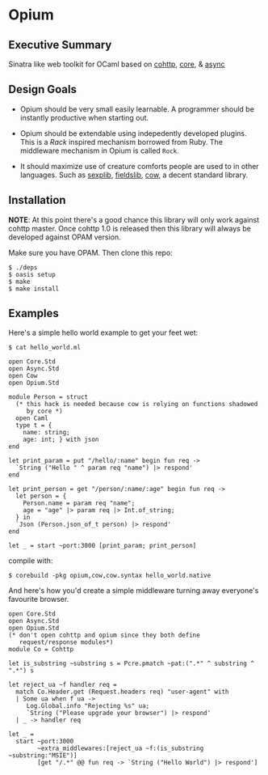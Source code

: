 Opium
=====

## Executive Summary

Sinatra like web toolkit for OCaml based on [cohttp](https://github.com/avsm/ocaml-cohttp/), [core](https://github.com/janestreet/core), & [async](https://github.com/janestreet/async)

## Design Goals

* Opium should be very small easily learnable. A programmer should be
instantly productive when starting out.

* Opium should be extendable using indepedently developed
plugins. This is a _Rack_ inspired mechanism borrowed from Ruby. The
middleware mechanism in Opium is called `Rock`.

* It should maximize use of creature comforts people are used to in
other languages. Such as [sexplib](https://github.com/janestreet/sexplib), [fieldslib](https://github.com/janestreet/fieldslib), [cow](https://github.com/mirage/ocaml-cow), a decent
standard library.

## Installation

__NOTE__: At this point there's a good chance this library will only
work against cohttp master. Once cohttp 1.0 is released then this
library will always be developed against OPAM version.

Make sure you have OPAM. Then clone this repo:

```
$ ./deps
$ oasis setup
$ make
$ make install
```

## Examples

Here's a simple hello world example to get your feet wet:

`$ cat hello_world.ml`

```
open Core.Std
open Async.Std
open Cow
open Opium.Std

module Person = struct
  (* this hack is needed because cow is relying on functions shadowed
     by core *)
  open Caml
  type t = {
    name: string;
    age: int; } with json
end

let print_param = put "/hello/:name" begin fun req ->
  `String ("Hello " ^ param req "name") |> respond'
end

let print_person = get "/person/:name/:age" begin fun req ->
  let person = {
    Person.name = param req "name";
    age = "age" |> param req |> Int.of_string;
  } in
  `Json (Person.json_of_t person) |> respond'
end

let _ = start ~port:3000 [print_param; print_person]
```

compile with:
```
$ corebuild -pkg opium,cow,cow.syntax hello_world.native
```

And here's how you'd create a simple middleware turning away
everyone's favourite browser.

```
open Core.Std
open Async.Std
open Opium.Std
(* don't open cohttp and opium since they both define
   request/response modules*)
module Co = Cohttp

let is_substring ~substring s = Pcre.pmatch ~pat:(".*" ^ substring ^ ".*") s

let reject_ua ~f handler req =
  match Co.Header.get (Request.headers req) "user-agent" with
  | Some ua when f ua ->
     Log.Global.info "Rejecting %s" ua;
     `String ("Please upgrade your browser") |> respond'
  | _ -> handler req

let _ =
  start ~port:3000
        ~extra_middlewares:[reject_ua ~f:(is_substring ~substring:"MSIE")]
        [get "/.*" @@ fun req -> `String ("Hello World") |> respond']
```